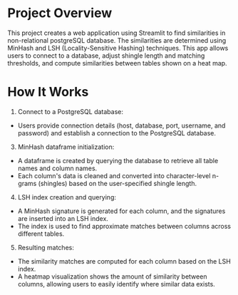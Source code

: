 # Project Overview

This project creates a web application using Streamlit to find similarities in non-relational postgreSQL database. The similarities are determined using MinHash and LSH (Locality-Sensitive Hashing) techniques. This app allows users to connect to a database, adjust shingle length and matching thresholds, and compute similarities between tables shown on a heat map.

# How It Works
1. Connect to a PostgreSQL database:
  - Users provide connection details (host, database, port, username, and password) and establish a connection to the PostgreSQL database.
3. MinHash dataframe initialization:
  - A dataframe is created by querying the database to retrieve all table names and column names.
  - Each column's data is cleaned and converted into character-level n-grams (shingles) based on the user-specified shingle length.
4. LSH index creation and querying:
  - A MinHash signature is generated for each column, and the signatures are inserted into an LSH index.
  - The index is used to find approximate matches between columns across different tables.
5. Resulting matches:
  - The similarity matches are computed for each column based on the LSH index.
  - A heatmap visualization shows the amount of similarity between columns, allowing users to easily identify where similar data exists.


